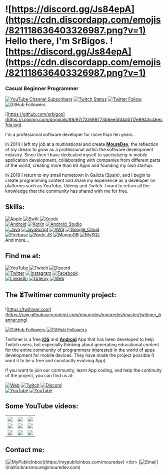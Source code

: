 # ![https://discord.gg/Js84epA](https://cdn.discordapp.com/emojis/821118636403326987.png?v=1) Hello there, I'm SrBigos. ![https://discord.gg/Js84epA](https://cdn.discordapp.com/emojis/821118636403326987.png?v=1)
### Casual Beginner Programmer

[![YouTube Channel Subscribers](https://img.shields.io/youtube/channel/subscribers/UC2-zB0jYI2wzLW4DT2XEKfg?style=social)](https://youtube.com/mouredevapps?sub_confirmation=1)
[![Twitch Status](https://img.shields.io/twitch/status/srbigosyt?style=social)](https://twitch.com/srbigosyt)
[![Twitter Follow](https://img.shields.io/twitter/follow/srbigosyt?style=social)](https://twitter.com/srbigosyt)
![GitHub Followers](https://img.shields.io/github/followers/srbigos?style=social)

![https://github.com/srbigos](https://i.pinimg.com/originals/89/97/73/899773b6ee5fd4d5117e9943c46ec1da.jpg)

I'm a professional software developer for more than ten years.

In 2014 I left my job at a multinational and create [**MoureDev**](https://mouredev.com), the reflection of my dream to grow as a professional within the software development industry.
Since then I have dedicated myself to specializing in mobile application development, collaborating with companies from different parts of the world, creating more than 60 Apps and founding my own startup.

In 2018 I return to my small hometown in Galicia (Spain), and I begin to create programming content and share my experience as a developer on platforms such as YouTube, Udemy and Twitch. I want to return all the knowledge that the community has shared with me for free.

## Skills:
[![Apple](https://img.shields.io/badge/iOS-999999?style=for-the-badge&logo=apple&logoColor=white&labelColor=101010)]()
[![Swift](https://img.shields.io/badge/Swift-FA7343?style=for-the-badge&logo=swift&logoColor=white&labelColor=101010)]()
[![Xcode](https://img.shields.io/badge/Xcode-1575F9?style=for-the-badge&logo=xcode&logoColor=white&labelColor=101010)]()
</br>
[![Android](https://img.shields.io/badge/Android-3DDC84?style=for-the-badge&logo=android&logoColor=white&labelColor=101010)]()
[![Kotlin](https://img.shields.io/badge/Kotlin-0095D5?style=for-the-badge&logo=kotlin&logoColor=white&labelColor=101010)]()
[![Android_Studio](https://img.shields.io/badge/Android_Studio-3DDC84?style=for-the-badge&logo=android-studio&logoColor=white&labelColor=101010)]()
</br>
[![Java](https://img.shields.io/badge/Java-007396?style=for-the-badge&logo=java&logoColor=white&labelColor=101010)]()
[![JavaScript](https://img.shields.io/badge/JavaScript-F7DF1E?style=for-the-badge&logo=javascript&logoColor=white&labelColor=101010)]()
[![AWS](https://img.shields.io/badge/AWS-232F3E?style=for-the-badge&logo=amazon-aws&logoColor=white&labelColor=101010)]()
[![Google_Cloud](https://img.shields.io/badge/Google_Cloud-4285F4?style=for-the-badge&logo=googlecloud&logoColor=white&labelColor=101010)]()
</br>
[![Firebase](https://img.shields.io/badge/Firebase-FFCA28?style=for-the-badge&logo=firebase&logoColor=white&labelColor=101010)]()
[![Node.JS](https://img.shields.io/badge/Node.JS-339933?style=for-the-badge&logo=node.js&logoColor=white&labelColor=101010)]()
[![MongoDB](https://img.shields.io/badge/MongoDB-47A248?style=for-the-badge&logo=mongodb&logoColor=white&labelColor=101010)]()
[![MySQL](https://img.shields.io/badge/MySQL-4479A1?style=for-the-badge&logo=mysql&logoColor=white&labelColor=101010)]()
</br>
And more...

## Find me at:

[![YouTube](https://img.shields.io/badge/YouTube-Mouredev_by_Brais_Moure-FF0000?style=for-the-badge&logo=youtube&logoColor=white&labelColor=101010)](https://youtube.com/mouredevapps)
[![Twitch](https://img.shields.io/badge/Twitch-mouredev-9146FF?style=for-the-badge&logo=twitch&logoColor=white&labelColor=101010)](https://twitch.tv/mouredev)
[![Discord](https://img.shields.io/badge/Discord-mouredev-5865F2?style=for-the-badge&logo=discord&logoColor=white&labelColor=101010)](https://discord.gg/U3KjjfUfUJ)
</br>
[![Twitter](https://img.shields.io/badge/Twitter-@mouredev-1DA1F2?style=for-the-badge&logo=twitter&logoColor=white&labelColor=101010)](https://twitter.com/mouredev)
[![Instagram](https://img.shields.io/badge/Instagram-@mouredev-E4405F?style=for-the-badge&logo=instagram&logoColor=white&labelColor=101010)](https://instagram.com/mouredev)
[![Facebook](https://img.shields.io/badge/Facebook-@mouredev-1877F2?style=for-the-badge&logo=facebook&logoColor=white&labelColor=101010)](https://facebook.com/mouredev)
</br>
[![LinkedIn](https://img.shields.io/badge/LinkedIn-Brais_Moure-0077B5?style=for-the-badge&logo=linkedin&logoColor=white&labelColor=101010)](https://www.linkedin.com/in/braismoure)
[![Udemy](https://img.shields.io/badge/Udemy-Brais_Moure-EC5252?style=for-the-badge&logo=udemy&logoColor=white&labelColor=101010)](https://www.udemy.com/course/swift_ios/?referralCode=04756B8423CBE177B930)
[![Web](https://img.shields.io/badge/My_Website-MoureDev.com-14a1f0?style=for-the-badge&logo=dev.to&logoColor=white&labelColor=101010)](https://mouredev.com)

## The ⏳Twitimer community project:
![https://twitimer.com](https://raw.githubusercontent.com/mouredev/mouredev/master/twitimer_banner.png)

[![GitHub Followers](https://img.shields.io/github/stars/mouredev/Twitimer-iOS?label=Public%20iOS%20App%20repository&style=social)](https://github.com/mouredev/Twitimer-iOS)
[![GitHub Followers](https://img.shields.io/github/stars/mouredev/Twitimer-Android?label=Public%20Android%20App%20repository&style=social)](https://github.com/mouredev/Twitimer-Android)

Twitimer is a free **[iOS](https://apps.apple.com/us/app/twitimer-twitch-guide/id1564592351)** and **[Android](https://play.google.com/store/apps/details?id=com.mouredev.twitimer)** App that has been developed to help Twitch users, but especially thinking about generating educational content for the entire community of programmers interested in the world of apps development for mobile devices. They have made the project possible (I want it to be a free and constantly evolving App).

If you want to join our community, learn App coding, and help the continuity of the project, you can find us at:

[![Web](https://img.shields.io/badge/Twitimer.com-Official_site-3A1C66?style=for-the-badge&logoColor=white&labelColor=101010)](https://twitimer.com)
[![Twitch](https://img.shields.io/badge/Twitch-Live_coding-9146FF?style=for-the-badge&logo=twitch&logoColor=white&labelColor=101010)](https://twitch.tv/mouredev)
[![Discord](https://img.shields.io/badge/Discord-Feedback_and_bugs-5865F2?style=for-the-badge&logo=discord&logoColor=white&labelColor=101010)](https://discord.gg/U3KjjfUfUJ)
</br>
[![YouTube](https://img.shields.io/badge/YouTube-Tutorials-FF0000?style=for-the-badge&logo=youtube&logoColor=white&labelColor=101010)](https://youtube.com/mouredevapps)
[![YouTube](https://img.shields.io/badge/YouTube-Twitch_live_backups-FF0000?style=for-the-badge&logo=youtube&logoColor=white&labelColor=101010)](https://youtube.com/mouredevbackups)

## Some YouTube videos:

<table style="width:100%">
  <tr>
    <td>
	<a href="https://youtu.be/MyzZnIR5gC4">
  		<img src="http://i3.ytimg.com/vi/MyzZnIR5gC4/maxresdefault.jpg">
	</a>
	</td>
    <td>
	<a href="https://youtu.be/P6ko_I5GHbs">
  		<img src="http://i3.ytimg.com/vi/P6ko_I5GHbs/maxresdefault.jpg">
	</a>
	</td>
    <td>
	<a href="https://youtu.be/hGIzLGgf3Bo">
  		<img src="http://i3.ytimg.com/vi/hGIzLGgf3Bo/maxresdefault.jpg">
	</a>
	</td>
  </tr>
  <tr>
    <td>
	<a href="https://youtu.be/BQaxPwZWboA">
  		<img src="http://i3.ytimg.com/vi/BQaxPwZWboA/maxresdefault.jpg">
	</a>
	</td>
	<td>
	<a href="https://youtu.be/ebQphhLpJG0">
  		<img src="http://i3.ytimg.com/vi/ebQphhLpJG0/maxresdefault.jpg">
	</a>
	</td>
   <td>
	<a href="https://youtu.be/X5fjEEmXR2s">
  		<img src="http://i3.ytimg.com/vi/X5fjEEmXR2s/maxresdefault.jpg">
	</a>
	</td>
  </tr>
    <tr>
    <td>
	<a href="https://youtu.be/1IpkZhkPC_I">
  		<img src="http://i3.ytimg.com/vi/1IpkZhkPC_I/maxresdefault.jpg">
	</a>
	</td>
	<td>
	<a href="https://youtu.be/HH7U3tA0S8M">
  		<img src="http://i3.ytimg.com/vi/HH7U3tA0S8M/maxresdefault.jpg">
	</a>
	</td>
   <td>
	<a href="https://youtu.be/vhrus08jp6s">
  		<img src="http://i3.ytimg.com/vi/vhrus08jp6s/maxresdefault.jpg">
	</a>
	</td>
  </tr>
</table>
</table>


## Contact me:

[![MyPublicInbox](https://img.shields.io/badge/MyPublicInbox-MESSAGE+COFFEE_(FAST_RESPONSE)_Thank_you!-orange?style=for-the-badge&logo=buy-me-a-coffee&logoColor=white&labelColor=101010)](https://mypublicinbox.com/mouredev)
</br>
[![Email](https://img.shields.io/badge/braismoure@mouredev.com-my_personal_email_(slow_response)-D14836?style=for-the-badge&logo=gmail&logoColor=white&labelColor=101010)](mailto:braismoure@mouredev.com)
